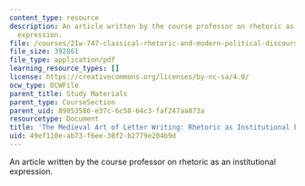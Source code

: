 ```yaml
---
content_type: resource
description: An article written by the course professor on rhetoric as an institutional
  expression.
file: /courses/21w-747-classical-rhetoric-and-modern-political-discourse-fall-2009/49ef110eab73f6ee30f2b2779e204b9d_MIT21W_747_01F09_study08.pdf
file_size: 392861
file_type: application/pdf
learning_resource_types: []
license: https://creativecommons.org/licenses/by-nc-sa/4.0/
ocw_type: OCWFile
parent_title: Study Materials
parent_type: CourseSection
parent_uid: 89053586-e37c-6c58-64c3-faf247aa873a
resourcetype: Document
title: 'The Medieval Art of Letter Writing: Rhetoric as Institutional Expression'
uid: 49ef110e-ab73-f6ee-30f2-b2779e204b9d
---
```

An article written by the course professor on rhetoric as an institutional expression.